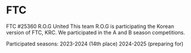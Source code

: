 # FTC
FTC #25360 R.O.G United
This team R.O.G is participating the Korean version of FTC, KRC. We participated in the A and B season competitions.

Participated seasons:
2023-2024 (14th place)
2024-2025 (preparing for)
